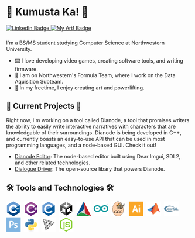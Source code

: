 # 👋 Kumusta Ka! 👋
<div id="badges">
  <a href="https://www.linkedin.com/in/evan-bertis-sample-1987901bb/">
    <img src="https://img.shields.io/badge/LinkedIn-blue?style=for-the-badge&logo=linkedin&logoColor=white" alt="LinkedIn Badge"/>
  </a>
  <a href="https://www.behance.net/evanbertis-?tracking_source=search_users%7Cevan%20bertis-sample">
    <img src="https://img.shields.io/badge/Behance-blue?style=for-the-badge&logo=behance&logoColor=white" alt="My Art! Badge"/>
  </a>
</div>

###

I'm a BS/MS student studying Computer Science at Northwestern University.
* ⌨️ I love developing video games, creating software tools, and writing firmware.
* 🚗 I am on Northwestern's Formula Team, where I work on the Data Aquisition Subteam.
* 🎨 In my freetime, I enjoy creating art and powerlifting.


## 🚧 Current Projects 🚧

Right now, I'm working on a tool called Dianode, a tool that promises writers the ability to easily write interactive narratives with characters that are knowledgable of their surroundings. Dianode is being developed in C++, and currently boasts an easy-to-use API that can be used in most programming languages, and a node-based GUI. Check it out!
* [Dianode Editor](https://github.com/Evan-Bertis-Sample/Dianode-Editor): The node-based editor built using Dear Imgui, SDL2, and other related technologies.
* [Dialogue Driver](https://github.com/Evan-Bertis-Sample/Dialogue-Driver): The open-source libary that powers Dianode.


## 🛠️ Tools and Technologies 🛠️
<div>
  <img src="https://github.com/devicons/devicon/blob/master/icons/cplusplus/cplusplus-original.svg" title="cplusplus" alt="cplusplus" width="40" height="40"/>&nbsp;
  <img src="https://github.com/devicons/devicon/blob/master/icons/csharp/csharp-original.svg" title="csharp" alt="csharp" width="40" height="40"/>&nbsp;
  <img src="https://github.com/devicons/devicon/blob/master/icons/c/c-original.svg" title="c" alt="c" width="40" height="40"/>&nbsp;
  <img src="https://github.com/devicons/devicon/blob/master/icons/unity/unity-original.svg" title="unity" alt="unity" width="40" height="40"/>&nbsp;
  <img src="https://github.com/devicons/devicon/blob/master/icons/cmake/cmake-original.svg" title="cmake" alt="cmake" width="40" height="40"/>&nbsp;
  <img src="https://github.com/devicons/devicon/blob/master/icons/arduino/arduino-original.svg" title="arduino" alt="arduino" width="40" height="40"/>&nbsp;
  <img src="https://github.com/devicons/devicon/blob/master/icons/gcc/gcc-original.svg" title="gcc" alt="gcc" width="40" height="40"/>&nbsp;
  <img src="https://github.com/devicons/devicon/blob/master/icons/illustrator/illustrator-plain.svg" title="illustrator" alt="illustrator" width="40" height="40"/>&nbsp;
  <img src="https://github.com/devicons/devicon/blob/master/icons/matlab/matlab-original.svg" title="matlab" alt="matlab" width="40" height="40"/>&nbsp;
  <img src="https://github.com/devicons/devicon/blob/master/icons/opengl/opengl-original.svg" title="opengl" alt="opengl" width="40" height="40"/>&nbsp;
  <img src="https://github.com/devicons/devicon/blob/master/icons/photoshop/photoshop-plain.svg" title="photoshop" alt="photoshop" width="40" height="40"/>&nbsp;
  <img src="https://github.com/devicons/devicon/blob/master/icons/python/python-original.svg" title="python" alt="python" width="40" height="40"/>&nbsp;
  <img src="https://github.com/devicons/devicon/blob/master/icons/threejs/threejs-original.svg" title="threejs" alt="threejs" width="40" height="40"/>&nbsp;
  <img src="https://github.com/devicons/devicon/blob/master/icons/nodejs/nodejs-original.svg" title="nodejs" alt="nodejs" width="40" height="40"/>&nbsp;
</div>

<!---
---
### 🔥 My Stats 🔥
[![GitHub Streak](http://github-readme-streak-stats.herokuapp.com?user=Evan-Bertis-Sample&theme=dark)](https://git.io/streak-stats)
<br/><br/>
[![Top Langs](https://github-readme-stats-git-masterrstaa-rickstaa.vercel.app/api/top-langs/?username=Evan-Bertis-Sample&layout=compact&theme=dark)](https://github.com/anuraghazra/github-readme-stats)
-->
